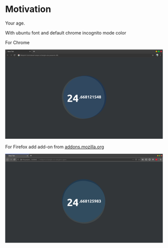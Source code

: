 Motivation
========
Your age.

With ubuntu font and default chrome incognito mode color

For Chrome

![](chrome.png)

For Firefox add add-on from [addons.mozilla.org](https://addons.mozilla.org/ru/firefox/addon/motivation-new-tab/ "https://addons.mozilla.org/ru/firefox/addon/motivation-new-tab/")

![](firefox.png)
